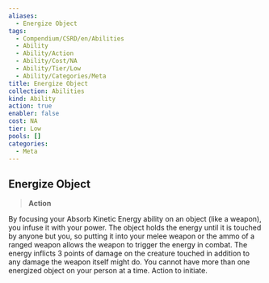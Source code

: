 ```yaml
---
aliases:
  - Energize Object
tags:
  - Compendium/CSRD/en/Abilities
  - Ability
  - Ability/Action
  - Ability/Cost/NA
  - Ability/Tier/Low
  - Ability/Categories/Meta
title: Energize Object
collection: Abilities
kind: Ability
action: true
enabler: false
cost: NA
tier: Low
pools: []
categories:
  - Meta
---
```

## Energize Object    
>**Action**  
    
By focusing your Absorb Kinetic Energy ability on an object (like a weapon), you infuse it with your power. The object holds the energy until it is touched by anyone but you, so putting it into your melee weapon or the ammo of a ranged weapon allows the weapon to trigger the energy in combat. The energy inflicts 3 points of damage on the creature touched in addition to any damage the weapon itself might do. You cannot have more than one energized object on your person at a time. Action to initiate.